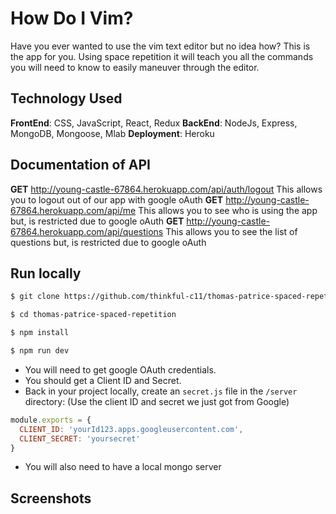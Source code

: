 # How Do I Vim?

Have you ever wanted to use the vim text editor but no idea how? This is the app
for you. Using space repetition it will teach you all the commands you will need
to know to easily maneuver through the editor.

## Technology Used

**FrontEnd**: CSS, JavaScript, React, Redux
**BackEnd**: NodeJs, Express, MongoDB, Mongoose, Mlab
**Deployment**: Heroku

## Documentation of API

**GET** http://young-castle-67864.herokuapp.com/api/auth/logout
This allows you to logout out of our app with google oAuth
**GET** http://young-castle-67864.herokuapp.com/api/me
This allows you to see who is using the app but, is restricted due to google oAuth
**GET** http://young-castle-67864.herokuapp.com/api/questions
This allows you to see the list of questions but, is restricted due to google oAuth

## Run locally

```sh
$ git clone https://github.com/thinkful-c11/thomas-patrice-spaced-repetition.git
```

```sh
$ cd thomas-patrice-spaced-repetition
```

```sh
$ npm install
```

```sh
$ npm run dev
```

* You will need to get google OAuth credentials.
* You should get a Client ID and Secret.
* Back in your project locally, create an `secret.js` file in the `/server` directory:
(Use the client ID and secret we just got from Google)

```js
module.exports = {
  CLIENT_ID: 'yourId123.apps.googleusercontent.com',
  CLIENT_SECRET: 'yoursecret'
}
```

* You will also need to have a local mongo server

## Screenshots
